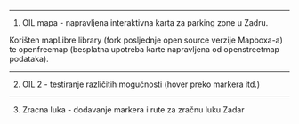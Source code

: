 ****
1) OIL mapa - napravljena interaktivna karta za parking zone u Zadru.

Korišten mapLibre library (fork posljednje open source verzije Mapboxa-a) 
te openfreemap (besplatna upotreba karte napravljena od openstreetmap podataka).

****
2) OIL 2 - testiranje različitih mogućnosti (hover preko markera itd.)

****
3) Zracna luka - dodavanje markera i rute za zračnu luku Zadar
